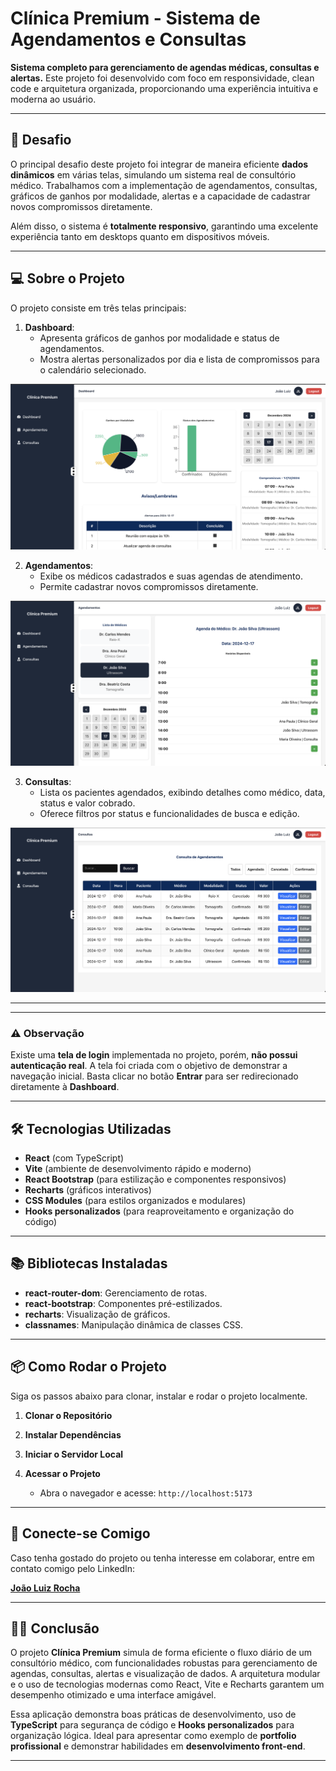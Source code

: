 # Clínica Premium - Sistema de Agendamentos e Consultas

**Sistema completo para gerenciamento de agendas médicas, consultas e alertas.** Este projeto foi desenvolvido com foco em responsividade, clean code e arquitetura organizada, proporcionando uma experiência intuitiva e moderna ao usuário.

---

## 🚀 **Desafio**

O principal desafio deste projeto foi integrar de maneira eficiente **dados dinâmicos** em várias telas, simulando um sistema real de consultório médico. Trabalhamos com a implementação de agendamentos, consultas, gráficos de ganhos por modalidade, alertas e a capacidade de cadastrar novos compromissos diretamente.

Além disso, o sistema é **totalmente responsivo**, garantindo uma excelente experiência tanto em desktops quanto em dispositivos móveis.

---

## 💻 **Sobre o Projeto**

O projeto consiste em três telas principais:

1. **Dashboard**:
   - Apresenta gráficos de ganhos por modalidade e status de agendamentos.
   - Mostra alertas personalizados por dia e lista de compromissos para o calendário selecionado.

![Dashboard](/src/assets/images/dashboard.png)

2. **Agendamentos**:
   - Exibe os médicos cadastrados e suas agendas de atendimento.
   - Permite cadastrar novos compromissos diretamente.

![Agendamentos](/src/assets/images/agendamento.png)

3. **Consultas**:
   - Lista os pacientes agendados, exibindo detalhes como médico, data, status e valor cobrado.
   - Oferece filtros por status e funcionalidades de busca e edição.

![Consultas](/src/assets/images/consultas.png)

---

---

### ⚠️ **Observação**

Existe uma **tela de login** implementada no projeto, porém, **não possui autenticação real**. A tela foi criada com o objetivo de demonstrar a navegação inicial. Basta clicar no botão **Entrar** para ser redirecionado diretamente à **Dashboard**.

---

## 🛠️ **Tecnologias Utilizadas**

- **React** (com TypeScript)
- **Vite** (ambiente de desenvolvimento rápido e moderno)
- **React Bootstrap** (para estilização e componentes responsivos)
- **Recharts** (gráficos interativos)
- **CSS Modules** (para estilos organizados e modulares)
- **Hooks personalizados** (para reaproveitamento e organização do código)

---

## 📚 **Bibliotecas Instaladas**

- **react-router-dom**: Gerenciamento de rotas.
- **react-bootstrap**: Componentes pré-estilizados.
- **recharts**: Visualização de gráficos.
- **classnames**: Manipulação dinâmica de classes CSS.

---

## 📦 **Como Rodar o Projeto**

Siga os passos abaixo para clonar, instalar e rodar o projeto localmente.

1. **Clonar o Repositório**

2. **Instalar Dependências**

3. **Iniciar o Servidor Local**

4. **Acessar o Projeto**
   - Abra o navegador e acesse: `http://localhost:5173`

---

## 🔗 **Conecte-se Comigo**

Caso tenha gostado do projeto ou tenha interesse em colaborar, entre em contato comigo pelo LinkedIn:

[**João Luiz Rocha**](https://www.linkedin.com/in/rochajoao/)

---

## 👨‍💻 **Conclusão**

O projeto **Clínica Premium** simula de forma eficiente o fluxo diário de um consultório médico, com funcionalidades robustas para gerenciamento de agendas, consultas, alertas e visualização de dados. A arquitetura modular e o uso de tecnologias modernas como React, Vite e Recharts garantem um desempenho otimizado e uma interface amigável.

Essa aplicação demonstra boas práticas de desenvolvimento, uso de **TypeScript** para segurança de código e **Hooks personalizados** para organização lógica. Ideal para apresentar como exemplo de **portfolio profissional** e demonstrar habilidades em **desenvolvimento front-end**.

---
